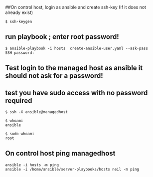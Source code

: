##On control host, login as ansible and create ssh-key (If it does not already exist)
```
$ ssh-keygen
```
## run playbook ; enter root password!
```
$ ansible-playbook -i hosts  create-ansible-user.yaml --ask-pass
SSH password:
````

## Test login to the managed host as ansible it should not ask for a password! 
## test you have sudo access with no password required
```
$ ssh -X ansible@managedhost

$ whoami
ansible

$ sudo whoami
root
```
## On control host ping managedhost
```
ansible -i hosts -m ping
ansible -i /home/ansible/server-playbooks/hosts neil -m ping 
```
